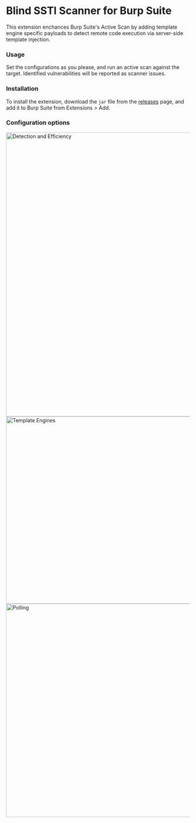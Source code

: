 # Blind SSTI Scanner for Burp Suite

This extension enchances Burp Suite's Active Scan by adding template engine specific payloads to detect remote code execution via server-side template injection.

### Usage

Set the configurations as you please, and run an active scan against the target. Identified vulnerabilities will be reported as scanner issues.

### Installation

To install the extension, download the `jar` file from the [releases](https://github.com/efecankaya/BlindSSTIScanner/releases/tag/release) page, and add it to Burp Suite from Extensions > Add.

### Configuration options

<img width="777" alt="Detection and Efficiency" src="https://github.com/efecankaya/BlindSSTIScanner/assets/56351220/3f2d114c-5396-4a3b-b72f-67b38e365a85">
<img width="512" alt="Template Engines" src="https://github.com/efecankaya/BlindSSTIScanner/assets/56351220/f6c7ed83-90cb-4c80-8729-95e986ed972d">
<img width="584" alt="Polling" src="https://github.com/efecankaya/BlindSSTIScanner/assets/56351220/e3e0d890-ae5c-424f-9012-13d44eb0fbd1">
